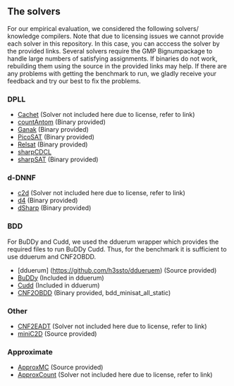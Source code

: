 ## The solvers

For our empirical evaluation, we considered the following solvers/ knowledge compilers. Note that due to licensing issues we cannot provide each solver in this repository. In this case, you can acccess the solver by the provided links. Several solvers require the GMP Bignumpackage to handle large numbers of satisfying assignments. If binaries do not work, rebuilding them using the source in the provided links may help. If there are any problems with getting the benchmark to run, we gladly receive your feedback and try our best to fix the problems.

### DPLL

* [Cachet](https://www.cs.rochester.edu/u/kautz/Cachet/) (Solver not included here due to license, refer to link)
* [countAntom](https://projects.informatik.uni-freiburg.de/projects/countantom) (Binary provided)
* [Ganak](https://github.com/meelgroup/ganak) (Binary provided)
* [PicoSAT](http://fmv.jku.at/picosat/) (Binary provided)
* [Relsat](https://code.google.com/archive/p/relsat/) (Binary provided)
* [sharpCDCL](http://tools.computational-logic.org/content/sharpCDCL.php)
* [sharpSAT](https://github.com/marcthurley/sharpSAT) (Binary provided)

### d-DNNF
* [c2d](http://reasoning.cs.ucla.edu/c2d/) (Solver not included here due to license, refer to link)
* [d4](http://www.cril.univ-artois.fr/kc/d4.html) (Binary provided)
* [dSharp](https://github.com/QuMuLab/dsharp) (Binary provided)

### BDD
For BuDDy and Cudd, we used the dduerum wrapper which provides the required files to run BuDDy Cudd. Thus, for the benchmark it is sufficient to use dduerum and CNF2OBDD.
* [dduerum] (https://github.com/h3ssto/ddueruem) (Source provided)
* [BuDDy](http://buddy.sourceforge.net/manual/main.html) (Included in dduerum)
* [Cudd](https://github.com/vscosta/cudd) (Included in dduerum)
* [CNF2OBDD](www.sd.is.uec.ac.jp/toda/code/cnf2obdd.html) (Binary provided, bdd_minisat_all_static)

### Other
* [CNF2EADT](http://www.cril.univ-artois.fr/kc/eadt.html) (Solver not included here due to license, refer to link)
* [miniC2D](http://reasoning.cs.ucla.edu/minic2d/) (Source provided)

### Approximate
* [ApproxMC](https://github.com/meelgroup/approxmc) (Source provided)
* [ApproxCount](https://www.cs.cornell.edu/~sabhar/) (Solver not included here due to license, refer to link)
